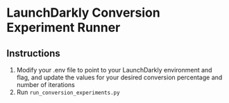# LaunchDarkly Conversion Experiment Runner

## Instructions
1. Modify your .env file to point to your LaunchDarkly environment and flag, and update the values for your desired conversion percentage and number of iterations
2. Run `run_conversion_experiments.py`
